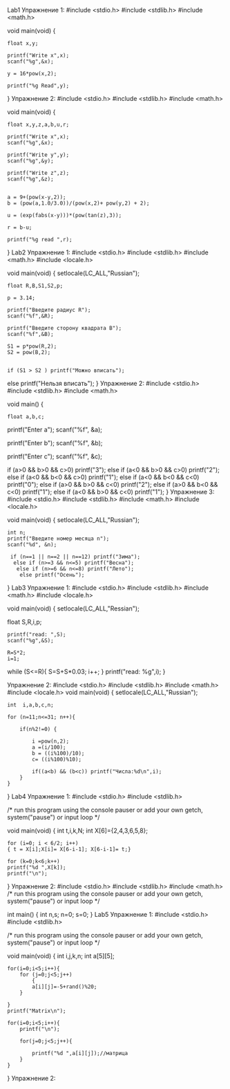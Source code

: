Lab1
Упражнение 1:
#include <stdio.h>
#include <stdlib.h>
#include <math.h>

void main(void) {
	
	float x,y;
	
	printf("Write x",x);
	scanf("%g",&x);
	
	y = 16*pow(x,2);
	
	printf("%g Read",y);
}
Упражнение 2:
#include <stdio.h>
#include <stdlib.h>
#include <math.h>

void main(void) {
	
	float x,y,z,a,b,u,r;
		
	printf("Write x",x);
	scanf("%g",&x);
	
	printf("Write y",y);
	scanf("%g",&y);
	
	printf("Write z",z);
	scanf("%g",&z);
	

    a = 9+(pow(x-y,2));
    b = (pow(a,1.0/3.0))/(pow(x,2)+ pow(y,2) + 2);
   
    u = (exp(fabs(x-y)))*(pow(tan(z),3));
    
	r = b-u;
    
	printf("%g read ",r); 
}
Lab2
Упражнение 1:
#include <stdio.h>
#include <stdlib.h>
#include <math.h>
#include <locale.h>


void main(void) {
	setlocale(LC_ALL,"Russian");
		
	float R,B,S1,S2,p;
	
	p = 3.14;
	
	printf("Введите радиус R");
    scanf("%f",&R);
    
    printf("Введите сторону квадрата B");
    scanf("%f",&B);
    
    S1 = p*pow(R,2);
    S2 = pow(B,2);


    if (S1 > S2 ) printf("Можно вписать");
else  printf("Нельзя вписать");
}
Упражнение 2:
#include <stdio.h>
#include <stdlib.h>
#include <math.h>


void main() {

     
    float a,b,c;
	

printf("Enter a");
scanf("%f", &a);

printf("Enter b");
scanf("%f", &b);

printf("Enter c");
scanf("%f", &c);

if (a>0 && b>0 && c>0) printf("3");
  else if (a<0 && b>0 && c>0) printf("2");
  else if (a<0 && b<0 && c>0) printf("1");
  else if (a<0 && b<0 && c<0) printf("0");
  else if (a>0 && b>0 && c<0) printf("2");
  else if (a>0 && b<0 && c<0) printf("1");
  else if (a<0 && b>0 && c<0) printf("1");
}
Упражнение 3:
#include <stdio.h>
#include <stdlib.h>
#include <math.h>
#include <locale.h>


void main(void) {
	setlocale(LC_ALL,"Russian");
	
	int n;
	printf("Введите номер месяца n");
    scanf("%d", &n);

     if (n==1 || n==2 || n==12) printf("Зима");
      else if (n>=3 && n<=5) printf("Весна");
       else if (n>=6 && n<=8) printf("Лето");
        else printf("Осень");
}
Lab3
Упражнение 1:
#include <stdio.h>
#include <stdlib.h>
#include <math.h>
#include <locale.h>

void main(void) {
    setlocale(LC_ALL,"Ressian");
    
   float S,R,i,p;
    
    printf("read: ",S);
    scanf("%g",&S);
    
	R=S*2;
    i=1;
   
   while (S<=R){
	S=S+S*0.03;
	i++;
	}
	printf("read: %g",i);
}

Упражнение 2:
#include <stdio.h>
#include <stdlib.h>
#include <math.h>
#include <locale.h>
void main(void) {
	setlocale(LC_ALL,"Russian");
	
	int  i,a,b,c,n;
	
	for (n=11;n<=31; n++){

		if(n%2!=0) {
		
			i =pow(n,2);
			a =(i/100);
			b = ((i%100)/10);
			c= ((i%100)%10);
	
			if((a<b) && (b<c)) printf("Числа:%d\n",i);
		}
	}
	
}
Lab4
Упражнение 1:
#include <stdio.h>
#include <stdlib.h>

/* run this program using the console pauser or add your own getch, system("pause") or input loop */

void main(void) {
	int t,i,k,N;
    int X[6]={2,4,3,6,5,8};
	
	for (i=0; i < 6/2; i++)
	{ t = X[i];X[i]= X[6-i-1]; X[6-i-1]= t;}
	
	for (k=0;k<6;k++)
	printf("%d ",X[k]);
	printf("\n");
	
}
Упражнение 2:
#include <stdio.h>
#include <stdlib.h>
#include <math.h>
/* run this program using the console pauser or add your own getch, system("pause") or input loop */

int main() {
	int n,s;
	n=0;
	s=0;
}
Lab5
Упражнение 1:
#include <stdio.h>
#include <stdlib.h>

/* run this program using the console pauser or add your own getch, system("pause") or input loop */

void main(void) {
	int i,j,k,n;
	int a[5][5];
	
	for(i=0;i<5;i++){
		for (j=0;j<5;j++)
			{
			a[i][j]=-5+rand()%20;
		}
		
	}
	printf("Matrix\n");
	
	for(i=0;i<5;i++){
		printf("\n");
		
		for(j=0;j<5;j++){
			
			printf("%d ",a[i][j]);//матрица
		}
	}  
} 
Упражнение 2:
